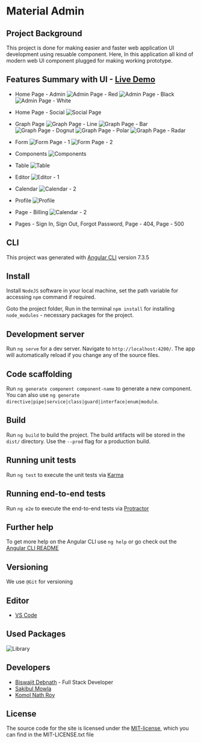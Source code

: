 # Material Admin
## Project Background

This project is done for making easier and faster web application UI development using resuable component. Here, In this application all kind of modern web UI component plugged for making working prototype.

## Features Summary with UI - [Live Demo](https://material-admin-bsk-y2022.glitch.me/)

* Home Page - Admin
![Admin Page - Red](/demo-img/03-theme-admin-page-red-v1.png)
![Admin Page - Black](/demo-img/04-theme-admin-page-black-v1.png)
![Admin Page - White](/demo-img/02-theme-admin-page-white-v1.png)

* Home Page - Social
![Social Page](/demo-img/18-theme-social-v1.png)

* Graph Page
![Graph Page - Line](/demo-img/05-theme-graph-line.png)
![Graph Page - Bar](/demo-img/14-theme-graph-bar.png)
![Graph Page - Dognut](/demo-img/07-theme-graph-dognut.png)
![Graph Page - Polar](/demo-img/08-theme-graph-polar.png)
![Graph Page - Radar](/demo-img/06-theme-graph-radar.png)

* Form
![Form Page - 1](/demo-img/10-theme-form-component.png)
![Form Page - 2](/demo-img/11-theme-form.png)

* Components
![Components](/demo-img/16-theme-components-card.png)

* Table
![Table](/demo-img/17-theme-table.png)

* Editor
![Editor - 1](/demo-img/12-theme-editor.png)

* Calendar
![Calendar - 2](/demo-img/13-theme-calendar.png)

* Profile
![Profile](/demo-img/14-theme-profile.png)

* Page - Billing
![Calendar - 2](/demo-img/15-theme-billing.png)

* Pages - Sign In, Sign Out, Forgot Password, Page - 404, Page - 500 


## CLI

This project was generated with [Angular CLI](https://github.com/angular/angular-cli) version 7.3.5

## Install

Install `NodeJS` software in your local machine, set the path variable for accessing `npm` command if required.

Goto the project folder, Run in the terminal `npm install` for installing `node_modules` - necessary packages for the project.

## Development server

Run `ng serve` for a dev server. Navigate to `http://localhost:4200/`. The app will automatically reload if you change any of the source files.

## Code scaffolding

Run `ng generate component component-name` to generate a new component. You can also use `ng generate directive|pipe|service|class|guard|interface|enum|module`.

## Build

Run `ng build` to build the project. The build artifacts will be stored in the `dist/` directory. Use the `--prod` flag for a production build.

## Running unit tests

Run `ng test` to execute the unit tests via [Karma](https://karma-runner.github.io)

## Running end-to-end tests

Run `ng e2e` to execute the end-to-end tests via [Protractor](http://www.protractortest.org/)

## Further help

To get more help on the Angular CLI use `ng help` or go check out the [Angular CLI README](https://github.com/angular/angular-cli/blob/master/README.md)

## Versioning

We use `@Git` for versioning

## Editor

* [VS Code](https://code.visualstudio.com/ "VSCode Home Page")

## Used Packages

![Library](/demo-img/18-theme-library.png)

## Developers

* [Biswajit Debnath](https://www.linkedin.com/in/coderbd/ "Biswajit Debnath's LinkedIn Profile") - Full Stack Developer
* [Sakibul Mowla](https://www.linkedin.com/in/sakibulmowla/ "Sakibul Mowla's LinkedIn Profile")
* [Komol Nath Roy](https://www.linkedin.com/in/knroy/ "Komol Nath Roy's LinkedIn Profile")

## License

The source code for the site is licensed under the [MIT-license](https://opensource.org/licenses/MIT), which you can find in the MIT-LICENSE.txt file